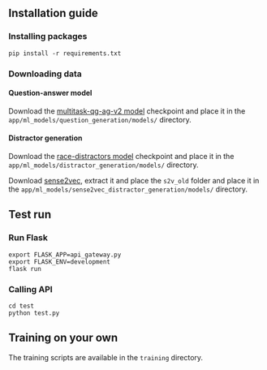 ## Installation guide

### Installing packages

    pip install -r requirements.txt 

### Downloading data

#### Question-answer model
Download the [multitask-qg-ag-v2 model](https://drive.google.com/file/d/1-_XTBfJ7MQaECLSwwySpUIIQeC4P3ng1/view?usp=sharing) checkpoint and place it in the  `app/ml_models/question_generation/models/` directory.

#### Distractor generation 
Download the [race-distractors model](https://drive.google.com/file/d/1jKdcbc_cPkOnjhDoX4jMjljMkboF-5Jv/view?usp=sharing) checkpoint and place it in the  `app/ml_models/distractor_generation/models/` directory.

Download [sense2vec](https://github.com/explosion/sense2vec/releases/download/v1.0.0/s2v_reddit_2015_md.tar.gz), extract it and place the `s2v_old`  folder  and place it in the `app/ml_models/sense2vec_distractor_generation/models/` directory.

## Test run

### Run Flask

    export FLASK_APP=api_gateway.py
    export FLASK_ENV=development
    flask run

### Calling API

    cd test
    python test.py

## Training on your own
The training scripts are available in the `training` directory.

